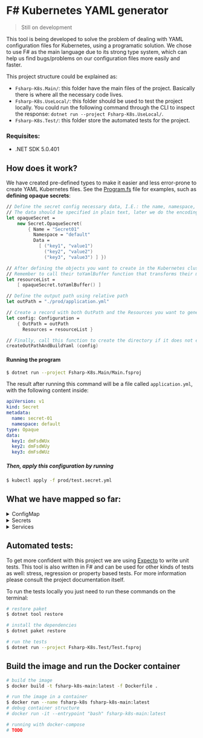 # F# Kubernetes YAML generator

> Still on development

This tool is being developed to solve the problem of dealing with YAML configuration files for Kubernetes, using a programatic solution. We chose to use F# as the main language due to its strong type system, which can help us find bugs/problems on our configuration files more easily and faster.

This project structure could be explained as:

* `Fsharp-K8s.Main/`: this folder have the main files of the project. Basically there is where all the necessary code lives.
* `Fsharp-K8s.UseLocal/`: this folder should be used to test the project locally. You could run the following command through the CLI to inspect the response: `dotnet run --project Fsharp-K8s.UseLocal/`.
* `Fsharp-K8s.Test/`: this folder store the automated tests for the project.

### Requisites:

* .NET SDK 5.0.401

## How does it work?

We have created pre-defined types to make it easier and less error-prone to create YAML Kubernetes files. See the [Program.fs](Fsharp-K8s.UseLocal/Program.fs) file for examples, such as **defining opaque secrets**:

```fsharp
// Define the secret config necessary data, I.E.: the name, namespace, the labels (Option type) and the data
// The data should be specified in plain text, later we do the encoding to base64 automatically
let opaqueSecret = 
    new Secret.OpaqueSecret(
        { Name = "Secret01"
          Namespace = "default"
          Data = 
            [ ("key1", "value1") 
              ("key2", "value2")
              ("key3", "value3") ] })

// After defining the objects you want to create in the Kubernetes cluster just place them in a list
// Remember to call their toYamlBuffer function that transforms their manifest into a string
let resourceList = 
    [ opaqueSecret.toYamlBuffer() ]

// Define the output path using relative path
let outPath = "./prod/application.yml"

// Create a record with both OutPath and the Resources you want to generate
let config: Configuration = 
    { OutPath = outPath
      Resources = resourceList }

// Finally, call this function to create the directory if it does not exist yet and create the YAML file
createOutPathAndBuildYaml (config)
```

#### Running the program

```bash
$ dotnet run --project Fsharp-K8s.Main/Main.fsproj
```


The result after running this command will be a file called `application.yml`, with the following content inside:

```yaml
apiVersion: v1
kind: Secret
metadata:
  name: secret-01
  namespace: default
type: Opaque
data:
  key1: dmFsdWUx
  key2: dmFsdWUy
  key3: dmFsdWUz
```

##### Then, apply this configuration by running

```bash
$ kubectl apply -f prod/test.secret.yml
```

## What we have mapped so far:

<details>
  <summary>ConfigMap</summary>
  
  - [x] ConfigMap
</details>

<details>
  <summary>Secrets</summary>
  
  - [x] OpaqueSecrets
  - [ ] ServiceAccountToken
  - [ ] DockerCfg
  - [ ] DockerConfigJson
  - [ ] BasicAuthentication
  - [ ] SshAuth
  - [ ] Tls
  - [ ] BootstrapTokenData
</details>

<details>
  <summary>Services</summary>
  
  - [x] ClusterIP
  - [x] NodePort
  - [x] Headless
  - [x] ExternalName
  - [x] LoadBalancer
</details>

## Automated tests:

To get more confident with this project we are using [Expecto](https://github.com/haf/expecto) to write unit tests. This tool is also written in F# and can be used for other kinds of tests as well: stress, regression or property based tests. For more information please consult the project documentation itself.

To run the tests locally you just need to run these commands on the terminal:

```bash
# restore paket
$ dotnet tool restore

# install the dependencies
$ dotnet paket restore

# run the tests
$ dotnet run --project Fsharp-K8s.Test/Test.fsproj
```

## Build the image and run the Docker container

```bash
# build the image
$ docker build -t fsharp-k8s-main:latest -f Dockerfile .

# run the image in a container
$ docker run --name fsharp-k8s fsharp-k8s-main:latest
# debug container structure
# docker run -it --entrypoint "bash" fsharp-k8s-main:latest

# running with docker-compose
# TODO
```